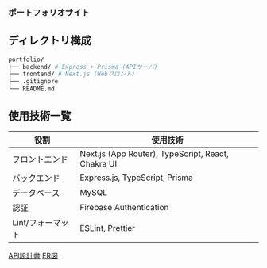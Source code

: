 ### ポートフォリオサイト

## ディレクトリ構成
```bash
portfolio/
├── backend/ # Express + Prisma (APIサーバ)
├── frontend/ # Next.js (Webフロント)
├── .gitignore
└── README.md
```

## 使用技術一覧

| 役割             | 使用技術                             |
|------------------|--------------------------------------|
| フロントエンド    | Next.js (App Router), TypeScript, React, Chakra UI |
| バックエンド      | Express.js, TypeScript, Prisma       |
| データベース      | MySQL                                |
| 認証             | Firebase Authentication              |
| Lint/フォーマット | ESLint, Prettier                     |

[API設計書](/docs/API.md)
[ER図](/docs/ER.md)